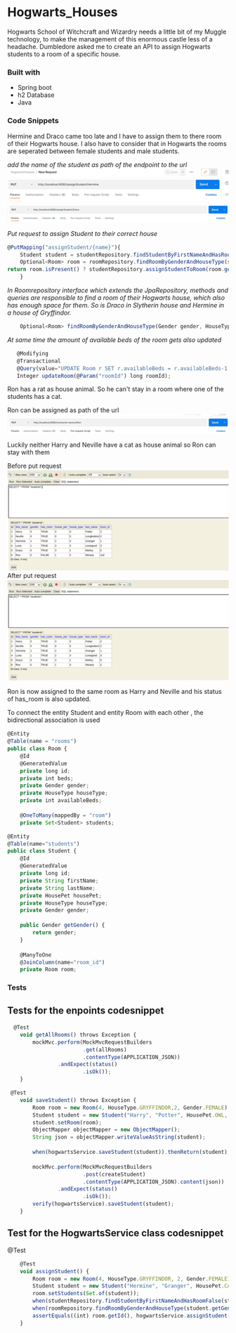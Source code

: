 # Hogwarts_Houses

Hogwarts School of Witchcraft 
and Wizardry needs a little bit of my
Muggle technology, to make the 
management of this enormous castle 
less of a headache. Dumbledore asked me to create an API 
to assign Hogwarts students to a room of a specific house. 

### Built with
- Spring boot
- h2 Database
- Java

### Code Snippets

Hermine and Draco came too late and I have to assign them to there room of their Hogwarts house. I also have to consider that in Hogwarts the rooms are seperated between female students and male students. 

*add the name of the student as path of the endpoint to the url*
![assign Hermine](./img/assignHermineapipostman.png)
![assign Draco](./img/assignDracoapiPostman.png)

*Put request to assign Student to their correct house*
```js 
@PutMapping("assignStudent/{name}"){
    Student student = studentRepository.findStudentByFirstNameAndHasRoomFalse(name);
    Optional<Room> room = roomRepository.findRoomByGenderAndHouseType(student.getGender(), student.getHouseType());
return room.isPresent() ? studentRepository.assignStudentToRoom(room.get().getId(),name) : null;
    }
```

*In Roomrepository interface which extends the JpaRepository, 
methods and queries are responsible to find a room of their Hogwarts house,
which also has enough space for them.
So is Draco in Slytherin house and Hermine in a house of 
Gryffindor.*
```js
    Optional<Room> findRoomByGenderAndHouseType(Gender gender, HouseType houseType);

```
*At same time the amount of available 
beds of the room gets also updated*
```js
   @Modifying
   @Transactional
   @Query(value="UPDATE Room r SET r.availableBeds = r.availableBeds-1  WHERE r.id = :roomId")
   Integer updateRoom(@Param("roomId") long roomId);
```
Ron has a rat as house animal. 
So he can't stay in a room where one of the students has a cat.

Ron can be assigned as path of the url
![assign Ron](./img/ronapi.png)

Luckily neither Harry and Neville have a cat as house animal so Ron can stay with them

Before put request
![Ron assigned](./img/ron.png)
After put request
![Ron assigned](./img/ronassigned.png)

Ron is now assigned to the same room as Harry and Neville and his status of has_room is also updated.  

To connect the entity Student and entity Room with each other , the bidirectional association is used
```js
@Entity
@Table(name = "rooms")
public class Room {
    @Id
    @GeneratedValue
    private long id;
    private int beds;
    private Gender gender;
    private HouseType houseType;
    private int availableBeds;

    @OneToMany(mappedBy = "room")
    private Set<Student> students;
```
```js
@Entity
@Table(name="students")
public class Student {
    @Id
    @GeneratedValue
    private long id;
    private String firstName;
    private String lastName;
    private HousePet housePet;
    private HouseType houseType;
    private Gender gender;

    public Gender getGender() {
        return gender;
    }

    @ManyToOne
    @JoinColumn(name="room_id")
    private Room room;
```

### Tests
## Tests for the enpoints codesnippet
```js
  @Test
    void getAllRooms() throws Exception {
        mockMvc.perform(MockMvcRequestBuilders
                        .get(allRooms)
                        .contentType(APPLICATION_JSON))
                .andExpect(status()
                        .isOk());
    }
 ```


```js
 @Test
    void saveStudent() throws Exception {
        Room room = new Room(4, HouseType.GRYFFINDOR,2, Gender.FEMALE);
        Student student = new Student("Harry", "Potter", HousePet.OWL, HouseType.GRYFFINDOR, true, Gender.MALE);
        student.setRoom(room);
        ObjectMapper objectMapper = new ObjectMapper();
        String json = objectMapper.writeValueAsString(student);

        when(hogwartsService.saveStudent(student)).thenReturn(student);

        mockMvc.perform(MockMvcRequestBuilders
                        .post(createStudent)
                        .contentType(APPLICATION_JSON).content(json))
                .andExpect(status()
                        .isOk());
        verify(hogwartsService).saveStudent(student);
    }
```
## Test for the HogwartsService class codesnippet
@Test
```js
    @Test
    void assignStudent() {
        Room room = new Room(4, HouseType.GRYFFINDOR, 2, Gender.FEMALE);
        Student student = new Student("Hermine", "Granger", HousePet.CAT, HouseType.GRYFFINDOR, false, Gender.FEMALE);
        room.setStudents(Set.of(student));
        when(studentRepository.findStudentByFirstNameAndHasRoomFalse(student.getFirstName())).thenReturn(student);
        when(roomRepository.findRoomByGenderAndHouseType(student.getGender(), student.getHouseType())).thenReturn(Optional.of(room));
        assertEquals((int) room.getId(), hogwartsService.assignStudent(student.getFirstName()));
    }
```